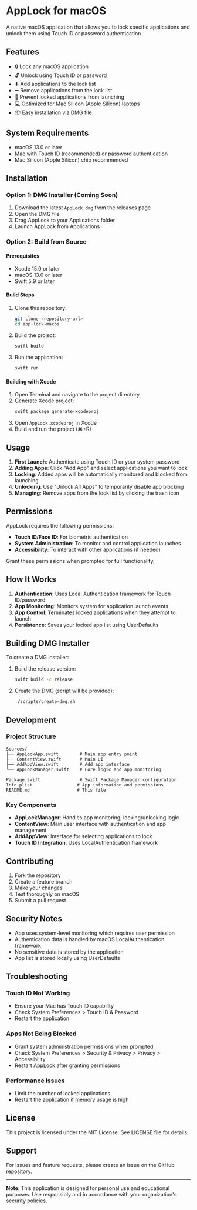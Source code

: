 # AppLock for macOS

A native macOS application that allows you to lock specific applications and unlock them using Touch ID or password authentication.

## Features

- 🔒 Lock any macOS application
- 🔓 Unlock using Touch ID or password
- ➕ Add applications to the lock list
- ➖ Remove applications from the lock list
- 🚫 Prevent locked applications from launching
- 💻 Optimized for Mac Silicon (Apple Silicon) laptops
- 📦 Easy installation via DMG file

## System Requirements

- macOS 13.0 or later
- Mac with Touch ID (recommended) or password authentication
- Mac Silicon (Apple Silicon) chip recommended

## Installation

### Option 1: DMG Installer (Coming Soon)
1. Download the latest `AppLock.dmg` from the releases page
2. Open the DMG file
3. Drag AppLock to your Applications folder
4. Launch AppLock from Applications

### Option 2: Build from Source

#### Prerequisites
- Xcode 15.0 or later
- macOS 13.0 or later
- Swift 5.9 or later

#### Build Steps
1. Clone this repository:
   ```bash
   git clone <repository-url>
   cd app-lock-macos
   ```

2. Build the project:
   ```bash
   swift build
   ```

3. Run the application:
   ```bash
   swift run
   ```

#### Building with Xcode
1. Open Terminal and navigate to the project directory
2. Generate Xcode project:
   ```bash
   swift package generate-xcodeproj
   ```
3. Open `AppLock.xcodeproj` in Xcode
4. Build and run the project (⌘+R)

## Usage

1. **First Launch**: Authenticate using Touch ID or your system password
2. **Adding Apps**: Click "Add App" and select applications you want to lock
3. **Locking**: Added apps will be automatically monitored and blocked from launching
4. **Unlocking**: Use "Unlock All Apps" to temporarily disable app blocking
5. **Managing**: Remove apps from the lock list by clicking the trash icon

## Permissions

AppLock requires the following permissions:
- **Touch ID/Face ID**: For biometric authentication
- **System Administration**: To monitor and control application launches
- **Accessibility**: To interact with other applications (if needed)

Grant these permissions when prompted for full functionality.

## How It Works

1. **Authentication**: Uses Local Authentication framework for Touch ID/password
2. **App Monitoring**: Monitors system for application launch events
3. **App Control**: Terminates locked applications when they attempt to launch
4. **Persistence**: Saves your locked app list using UserDefaults

## Building DMG Installer

To create a DMG installer:

1. Build the release version:
   ```bash
   swift build -c release
   ```

2. Create the DMG (script will be provided):
   ```bash
   ./scripts/create-dmg.sh
   ```

## Development

### Project Structure
```
Sources/
├── AppLockApp.swift        # Main app entry point
├── ContentView.swift       # Main UI
├── AddAppView.swift        # Add app interface
└── AppLockManager.swift    # Core logic and app monitoring

Package.swift               # Swift Package Manager configuration
Info.plist                 # App information and permissions
README.md                  # This file
```

### Key Components

- **AppLockManager**: Handles app monitoring, locking/unlocking logic
- **ContentView**: Main user interface with authentication and app management
- **AddAppView**: Interface for selecting applications to lock
- **Touch ID Integration**: Uses LocalAuthentication framework

## Contributing

1. Fork the repository
2. Create a feature branch
3. Make your changes
4. Test thoroughly on macOS
5. Submit a pull request

## Security Notes

- App uses system-level monitoring which requires user permission
- Authentication data is handled by macOS LocalAuthentication framework
- No sensitive data is stored by the application
- App list is stored locally using UserDefaults

## Troubleshooting

### Touch ID Not Working
- Ensure your Mac has Touch ID capability
- Check System Preferences > Touch ID & Password
- Restart the application

### Apps Not Being Blocked
- Grant system administration permissions when prompted
- Check System Preferences > Security & Privacy > Privacy > Accessibility
- Restart AppLock after granting permissions

### Performance Issues
- Limit the number of locked applications
- Restart the application if memory usage is high

## License

This project is licensed under the MIT License. See LICENSE file for details.

## Support

For issues and feature requests, please create an issue on the GitHub repository.

---

**Note**: This application is designed for personal use and educational purposes. Use responsibly and in accordance with your organization's security policies.
